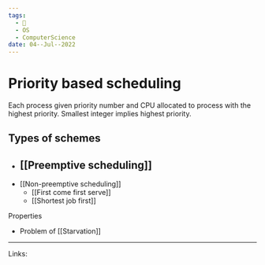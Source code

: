 ```yaml
---
tags:
  - 🌱
  - OS
  - ComputerScience 
date: 04--Jul--2022
---
```


# Priority based scheduling

Each process given priority number and CPU allocated to process with the highest priority. Smallest integer implies highest priority.

## Types of schemes
- [[Preemptive scheduling]]
    - 
- [[Non-preemptive scheduling]]
    - [[First come first serve]]
    - [[Shortest job first]]

Properties
- Problem of [[Starvation]]

---
Links: 